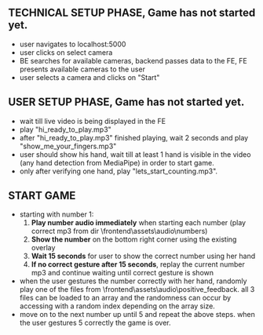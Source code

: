 ## TECHNICAL SETUP PHASE, Game has not started yet. 
- user navigates to localhost:5000
- user clicks on select camera
- BE searches for available cameras, backend passes data to the FE, FE presents available cameras to the user
- user selects a camera and clicks on "Start"

## USER SETUP PHASE, Game has not started yet.
- wait till live video is being displayed in the FE
- play "hi_ready_to_play.mp3"
- after "hi_ready_to_play.mp3" finished playing, wait 2 seconds and play "show_me_your_fingers.mp3"
- user should show his hand, wait till at least 1 hand is visible in the video (any hand detection from MediaPipe) in order to start game.
- only after verifying one hand, play "lets_start_counting.mp3".

## START GAME
- starting with number 1:
  1. **Play number audio immediately** when starting each number (play correct mp3 from dir \frontend\assets\audio\numbers)
  2. **Show the number** on the bottom right corner using the existing overlay
  3. **Wait 15 seconds** for user to show the correct number using her hand
  4. **If no correct gesture after 15 seconds**, replay the current number mp3 and continue waiting until correct gesture is shown
- when the user gestures the number correctly with her hand, randomly play one of the files from \frontend\assets\audio\positive_feedback. all 3 files can be loaded to an array and the randomness can occur by accessing with a random index depending on the array size.
- move on to the next number up until 5 and repeat the above steps. when the user gestures 5 correctly the game is over.


